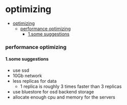 # optimizing

<!-- @import "[TOC]" {cmd="toc" depthFrom=1 depthTo=6 orderedList=false} -->
<!-- code_chunk_output -->

- [optimizing](#optimizing)
    - [performance optimizing](#performance-optimizing)
      - [1.some suggestions](#1some-suggestions)

<!-- /code_chunk_output -->

### performance optimizing

#### 1.some suggestions

* use ssd
* 10Gb network
* less replicas for data
  * 1 replica is roughly 3 times faster than 3 replicas
* use bluestore for osd backend storage
* allocate enough cpu and memory for the servers
